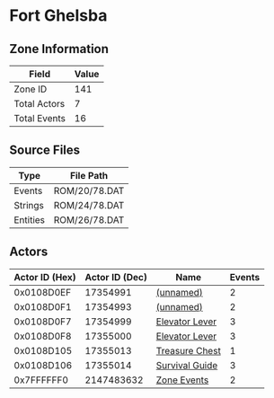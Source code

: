 # Fort Ghelsba

## Zone Information

| Field        |   Value |
|--------------|---------|
| Zone ID      |     141 |
| Total Actors |       7 |
| Total Events |      16 |

## Source Files

| Type     | File Path     |
|----------|---------------|
| Events   | ROM/20/78.DAT |
| Strings  | ROM/24/78.DAT |
| Entities | ROM/26/78.DAT |

## Actors

| Actor ID (Hex)   |   Actor ID (Dec) | Name                                                   |   Events |
|------------------|------------------|--------------------------------------------------------|----------|
| 0x0108D0EF       |         17354991 | [(unnamed)](./17354991.md)                             |        2 |
| 0x0108D0F1       |         17354993 | [(unnamed)](./17354993.md)                             |        2 |
| 0x0108D0F7       |         17354999 | [Elevator Lever](./17354999%20-%20Elevator%20Lever.md) |        3 |
| 0x0108D0F8       |         17355000 | [Elevator Lever](./17355000%20-%20Elevator%20Lever.md) |        3 |
| 0x0108D105       |         17355013 | [Treasure Chest](./17355013%20-%20Treasure%20Chest.md) |        1 |
| 0x0108D106       |         17355014 | [Survival Guide](./17355014%20-%20Survival%20Guide.md) |        3 |
| 0x7FFFFFF0       |       2147483632 | [Zone Events](./Zone%20Events.md)                      |        2 |